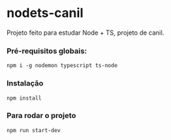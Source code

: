 # nodets-canil
Projeto feito para estudar Node + TS, projeto de canil.

### Pré-requisitos globais:
`npm i -g nodemon typescript ts-node`

### Instalação
`npm install`

### Para rodar o projeto
`npm run start-dev`
